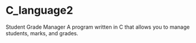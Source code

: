 # C_language2
Student Grade Manager A program written in C that allows you to manage students, marks, and grades.
